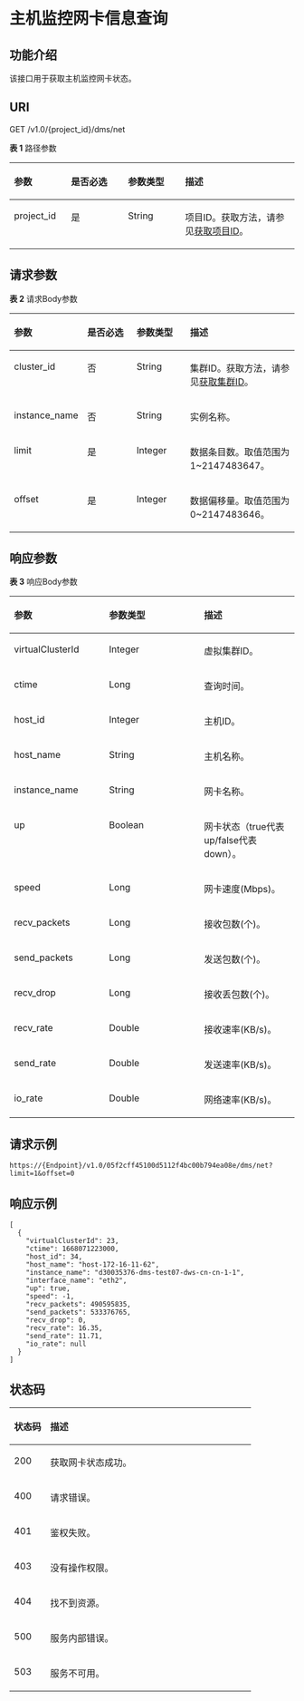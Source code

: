 # 主机监控网卡信息查询<a name="ZH-CN_TOPIC_0000001399199876"></a>

## 功能介绍<a name="section6310125418596"></a>

该接口用于获取主机监控网卡状态。

## URI<a name="section93119543593"></a>

GET /v1.0/\{project\_id\}/dms/net

**表 1**  路径参数

<a name="table1431415540591"></a>
<table><thead align="left"><tr id="row1231312547591"><th class="cellrowborder" valign="top" width="20%" id="mcps1.2.5.1.1"><p id="p9315105455912"><a name="p9315105455912"></a><a name="p9315105455912"></a>参数</p>
</th>
<th class="cellrowborder" valign="top" width="20%" id="mcps1.2.5.1.2"><p id="p231595495912"><a name="p231595495912"></a><a name="p231595495912"></a>是否必选</p>
</th>
<th class="cellrowborder" valign="top" width="20%" id="mcps1.2.5.1.3"><p id="p93167546598"><a name="p93167546598"></a><a name="p93167546598"></a>参数类型</p>
</th>
<th class="cellrowborder" valign="top" width="40%" id="mcps1.2.5.1.4"><p id="p16316145425917"><a name="p16316145425917"></a><a name="p16316145425917"></a>描述</p>
</th>
</tr>
</thead>
<tbody><tr id="row1931365475917"><td class="cellrowborder" valign="top" width="20%" headers="mcps1.2.5.1.1 "><p id="p93171540591"><a name="p93171540591"></a><a name="p93171540591"></a>project_id</p>
</td>
<td class="cellrowborder" valign="top" width="20%" headers="mcps1.2.5.1.2 "><p id="p03186540599"><a name="p03186540599"></a><a name="p03186540599"></a>是</p>
</td>
<td class="cellrowborder" valign="top" width="20%" headers="mcps1.2.5.1.3 "><p id="p10318165412591"><a name="p10318165412591"></a><a name="p10318165412591"></a>String</p>
</td>
<td class="cellrowborder" valign="top" width="40%" headers="mcps1.2.5.1.4 "><p id="p1886054625913"><a name="p1886054625913"></a><a name="p1886054625913"></a>项目ID。获取方法，请参见<a href="获取项目ID.md">获取项目ID</a>。</p>
</td>
</tr>
</tbody>
</table>

## 请求参数<a name="section23437541596"></a>

**表 2**  请求Body参数

<a name="table17618133017614"></a>
<table><thead align="left"><tr id="row2061803012616"><th class="cellrowborder" valign="top" width="20%" id="mcps1.2.5.1.1"><p id="p461819303617"><a name="p461819303617"></a><a name="p461819303617"></a>参数</p>
</th>
<th class="cellrowborder" valign="top" width="20%" id="mcps1.2.5.1.2"><p id="p46194305611"><a name="p46194305611"></a><a name="p46194305611"></a>是否必选</p>
</th>
<th class="cellrowborder" valign="top" width="20%" id="mcps1.2.5.1.3"><p id="p1261917301616"><a name="p1261917301616"></a><a name="p1261917301616"></a>参数类型</p>
</th>
<th class="cellrowborder" valign="top" width="40%" id="mcps1.2.5.1.4"><p id="p1961933013616"><a name="p1961933013616"></a><a name="p1961933013616"></a>描述</p>
</th>
</tr>
</thead>
<tbody><tr id="row18619143014612"><td class="cellrowborder" valign="top" width="20%" headers="mcps1.2.5.1.1 "><p id="p161918301666"><a name="p161918301666"></a><a name="p161918301666"></a>cluster_id</p>
</td>
<td class="cellrowborder" valign="top" width="20%" headers="mcps1.2.5.1.2 "><p id="p15619113015611"><a name="p15619113015611"></a><a name="p15619113015611"></a>否</p>
</td>
<td class="cellrowborder" valign="top" width="20%" headers="mcps1.2.5.1.3 "><p id="p186193300610"><a name="p186193300610"></a><a name="p186193300610"></a>String</p>
</td>
<td class="cellrowborder" valign="top" width="40%" headers="mcps1.2.5.1.4 "><p id="p153101919318"><a name="p153101919318"></a><a name="p153101919318"></a>集群ID。获取方法，请参见<a href="获取集群ID.md">获取集群ID</a>。</p>
</td>
</tr>
<tr id="row36190308613"><td class="cellrowborder" valign="top" width="20%" headers="mcps1.2.5.1.1 "><p id="p3619430360"><a name="p3619430360"></a><a name="p3619430360"></a>instance_name</p>
</td>
<td class="cellrowborder" valign="top" width="20%" headers="mcps1.2.5.1.2 "><p id="p6620030769"><a name="p6620030769"></a><a name="p6620030769"></a>否</p>
</td>
<td class="cellrowborder" valign="top" width="20%" headers="mcps1.2.5.1.3 "><p id="p5620330268"><a name="p5620330268"></a><a name="p5620330268"></a>String</p>
</td>
<td class="cellrowborder" valign="top" width="40%" headers="mcps1.2.5.1.4 "><p id="p20620153010619"><a name="p20620153010619"></a><a name="p20620153010619"></a>实例名称。</p>
</td>
</tr>
<tr id="row1162017301618"><td class="cellrowborder" valign="top" width="20%" headers="mcps1.2.5.1.1 "><p id="p76203301260"><a name="p76203301260"></a><a name="p76203301260"></a>limit</p>
</td>
<td class="cellrowborder" valign="top" width="20%" headers="mcps1.2.5.1.2 "><p id="p56206301669"><a name="p56206301669"></a><a name="p56206301669"></a>是</p>
</td>
<td class="cellrowborder" valign="top" width="20%" headers="mcps1.2.5.1.3 "><p id="p16201306613"><a name="p16201306613"></a><a name="p16201306613"></a>Integer</p>
</td>
<td class="cellrowborder" valign="top" width="40%" headers="mcps1.2.5.1.4 "><p id="p133111119516"><a name="p133111119516"></a><a name="p133111119516"></a>数据条目数。取值范围为1~2147483647。</p>
</td>
</tr>
<tr id="row36206301468"><td class="cellrowborder" valign="top" width="20%" headers="mcps1.2.5.1.1 "><p id="p3620123014613"><a name="p3620123014613"></a><a name="p3620123014613"></a>offset</p>
</td>
<td class="cellrowborder" valign="top" width="20%" headers="mcps1.2.5.1.2 "><p id="p16620530866"><a name="p16620530866"></a><a name="p16620530866"></a>是</p>
</td>
<td class="cellrowborder" valign="top" width="20%" headers="mcps1.2.5.1.3 "><p id="p662013308610"><a name="p662013308610"></a><a name="p662013308610"></a>Integer</p>
</td>
<td class="cellrowborder" valign="top" width="40%" headers="mcps1.2.5.1.4 "><p id="p123121519615"><a name="p123121519615"></a><a name="p123121519615"></a>数据偏移量。取值范围为0~2147483646。</p>
</td>
</tr>
</tbody>
</table>

## 响应参数<a name="section16344125475916"></a>

**表 3**  响应Body参数

<a name="table7490951436"></a>
<table><thead align="left"><tr id="row16491251735"><th class="cellrowborder" valign="top" width="33.33333333333333%" id="mcps1.2.4.1.1"><p id="p174554595815"><a name="p174554595815"></a><a name="p174554595815"></a>参数</p>
</th>
<th class="cellrowborder" valign="top" width="33.33333333333333%" id="mcps1.2.4.1.2"><p id="p1745575910819"><a name="p1745575910819"></a><a name="p1745575910819"></a>参数类型</p>
</th>
<th class="cellrowborder" valign="top" width="33.33333333333333%" id="mcps1.2.4.1.3"><p id="p1345517591189"><a name="p1345517591189"></a><a name="p1345517591189"></a>描述</p>
</th>
</tr>
</thead>
<tbody><tr id="row44919511135"><td class="cellrowborder" valign="top" width="33.33333333333333%" headers="mcps1.2.4.1.1 "><p id="p277181391718"><a name="p277181391718"></a><a name="p277181391718"></a>virtualClusterId</p>
</td>
<td class="cellrowborder" valign="top" width="33.33333333333333%" headers="mcps1.2.4.1.2 "><p id="p194554591984"><a name="p194554591984"></a><a name="p194554591984"></a>Integer</p>
</td>
<td class="cellrowborder" valign="top" width="33.33333333333333%" headers="mcps1.2.4.1.3 "><p id="p1291312094513"><a name="p1291312094513"></a><a name="p1291312094513"></a>虚拟集群ID。</p>
</td>
</tr>
<tr id="row13492151536"><td class="cellrowborder" valign="top" width="33.33333333333333%" headers="mcps1.2.4.1.1 "><p id="p154559591784"><a name="p154559591784"></a><a name="p154559591784"></a>ctime</p>
</td>
<td class="cellrowborder" valign="top" width="33.33333333333333%" headers="mcps1.2.4.1.2 "><p id="p845519595819"><a name="p845519595819"></a><a name="p845519595819"></a>Long</p>
</td>
<td class="cellrowborder" valign="top" width="33.33333333333333%" headers="mcps1.2.4.1.3 "><p id="p1045525910810"><a name="p1045525910810"></a><a name="p1045525910810"></a>查询时间。</p>
</td>
</tr>
<tr id="row449215515320"><td class="cellrowborder" valign="top" width="33.33333333333333%" headers="mcps1.2.4.1.1 "><p id="p345517592088"><a name="p345517592088"></a><a name="p345517592088"></a>host_id</p>
</td>
<td class="cellrowborder" valign="top" width="33.33333333333333%" headers="mcps1.2.4.1.2 "><p id="p645613597819"><a name="p645613597819"></a><a name="p645613597819"></a>Integer</p>
</td>
<td class="cellrowborder" valign="top" width="33.33333333333333%" headers="mcps1.2.4.1.3 "><p id="p8456195914810"><a name="p8456195914810"></a><a name="p8456195914810"></a>主机ID。</p>
</td>
</tr>
<tr id="row14920511438"><td class="cellrowborder" valign="top" width="33.33333333333333%" headers="mcps1.2.4.1.1 "><p id="p1456125918819"><a name="p1456125918819"></a><a name="p1456125918819"></a>host_name</p>
</td>
<td class="cellrowborder" valign="top" width="33.33333333333333%" headers="mcps1.2.4.1.2 "><p id="p14561359987"><a name="p14561359987"></a><a name="p14561359987"></a>String</p>
</td>
<td class="cellrowborder" valign="top" width="33.33333333333333%" headers="mcps1.2.4.1.3 "><p id="p174569591285"><a name="p174569591285"></a><a name="p174569591285"></a>主机名称。</p>
</td>
</tr>
<tr id="row1849314511333"><td class="cellrowborder" valign="top" width="33.33333333333333%" headers="mcps1.2.4.1.1 "><p id="p398518547174"><a name="p398518547174"></a><a name="p398518547174"></a>instance_name</p>
</td>
<td class="cellrowborder" valign="top" width="33.33333333333333%" headers="mcps1.2.4.1.2 "><p id="p1698595412179"><a name="p1698595412179"></a><a name="p1698595412179"></a>String</p>
</td>
<td class="cellrowborder" valign="top" width="33.33333333333333%" headers="mcps1.2.4.1.3 "><p id="p19985135411715"><a name="p19985135411715"></a><a name="p19985135411715"></a>网卡名称。</p>
</td>
</tr>
<tr id="row549319517318"><td class="cellrowborder" valign="top" width="33.33333333333333%" headers="mcps1.2.4.1.1 "><p id="p666191641814"><a name="p666191641814"></a><a name="p666191641814"></a>up</p>
</td>
<td class="cellrowborder" valign="top" width="33.33333333333333%" headers="mcps1.2.4.1.2 "><p id="p566151617182"><a name="p566151617182"></a><a name="p566151617182"></a>Boolean</p>
</td>
<td class="cellrowborder" valign="top" width="33.33333333333333%" headers="mcps1.2.4.1.3 "><p id="p166661616182"><a name="p166661616182"></a><a name="p166661616182"></a>网卡状态（true代表up/false代表down）。</p>
</td>
</tr>
<tr id="row14494851633"><td class="cellrowborder" valign="top" width="33.33333333333333%" headers="mcps1.2.4.1.1 "><p id="p1657619451813"><a name="p1657619451813"></a><a name="p1657619451813"></a>speed</p>
</td>
<td class="cellrowborder" valign="top" width="33.33333333333333%" headers="mcps1.2.4.1.2 "><p id="p457618415184"><a name="p457618415184"></a><a name="p457618415184"></a>Long</p>
</td>
<td class="cellrowborder" valign="top" width="33.33333333333333%" headers="mcps1.2.4.1.3 "><p id="p115761141186"><a name="p115761141186"></a><a name="p115761141186"></a>网卡速度(Mbps)。</p>
</td>
</tr>
<tr id="row649411511538"><td class="cellrowborder" valign="top" width="33.33333333333333%" headers="mcps1.2.4.1.1 "><p id="p8661211181816"><a name="p8661211181816"></a><a name="p8661211181816"></a>recv_packets</p>
</td>
<td class="cellrowborder" valign="top" width="33.33333333333333%" headers="mcps1.2.4.1.2 "><p id="p116651116181"><a name="p116651116181"></a><a name="p116651116181"></a>Long</p>
</td>
<td class="cellrowborder" valign="top" width="33.33333333333333%" headers="mcps1.2.4.1.3 "><p id="p13661311101817"><a name="p13661311101817"></a><a name="p13661311101817"></a>接收包数(个)。</p>
</td>
</tr>
<tr id="row11495145111314"><td class="cellrowborder" valign="top" width="33.33333333333333%" headers="mcps1.2.4.1.1 "><p id="p197861313191812"><a name="p197861313191812"></a><a name="p197861313191812"></a>send_packets</p>
</td>
<td class="cellrowborder" valign="top" width="33.33333333333333%" headers="mcps1.2.4.1.2 "><p id="p67868134189"><a name="p67868134189"></a><a name="p67868134189"></a>Long</p>
</td>
<td class="cellrowborder" valign="top" width="33.33333333333333%" headers="mcps1.2.4.1.3 "><p id="p378661319180"><a name="p378661319180"></a><a name="p378661319180"></a>发送包数(个)。</p>
</td>
</tr>
<tr id="row204957516318"><td class="cellrowborder" valign="top" width="33.33333333333333%" headers="mcps1.2.4.1.1 "><p id="p10120144901717"><a name="p10120144901717"></a><a name="p10120144901717"></a>recv_drop</p>
</td>
<td class="cellrowborder" valign="top" width="33.33333333333333%" headers="mcps1.2.4.1.2 "><p id="p11202493172"><a name="p11202493172"></a><a name="p11202493172"></a>Long</p>
</td>
<td class="cellrowborder" valign="top" width="33.33333333333333%" headers="mcps1.2.4.1.3 "><p id="p1212017496179"><a name="p1212017496179"></a><a name="p1212017496179"></a>接收丢包数(个)。</p>
</td>
</tr>
<tr id="row449545119313"><td class="cellrowborder" valign="top" width="33.33333333333333%" headers="mcps1.2.4.1.1 "><p id="p232125214174"><a name="p232125214174"></a><a name="p232125214174"></a>recv_rate</p>
</td>
<td class="cellrowborder" valign="top" width="33.33333333333333%" headers="mcps1.2.4.1.2 "><p id="p1232185215178"><a name="p1232185215178"></a><a name="p1232185215178"></a>Double</p>
</td>
<td class="cellrowborder" valign="top" width="33.33333333333333%" headers="mcps1.2.4.1.3 "><p id="p1032115241710"><a name="p1032115241710"></a><a name="p1032115241710"></a>接收速率(KB/s)。</p>
</td>
</tr>
<tr id="row349605115311"><td class="cellrowborder" valign="top" width="33.33333333333333%" headers="mcps1.2.4.1.1 "><p id="p1912013915179"><a name="p1912013915179"></a><a name="p1912013915179"></a>send_rate</p>
</td>
<td class="cellrowborder" valign="top" width="33.33333333333333%" headers="mcps1.2.4.1.2 "><p id="p101208393171"><a name="p101208393171"></a><a name="p101208393171"></a>Double</p>
</td>
<td class="cellrowborder" valign="top" width="33.33333333333333%" headers="mcps1.2.4.1.3 "><p id="p19120173961716"><a name="p19120173961716"></a><a name="p19120173961716"></a>发送速率(KB/s)。</p>
</td>
</tr>
<tr id="row44961351538"><td class="cellrowborder" valign="top" width="33.33333333333333%" headers="mcps1.2.4.1.1 "><p id="p17192946121714"><a name="p17192946121714"></a><a name="p17192946121714"></a>io_rate</p>
</td>
<td class="cellrowborder" valign="top" width="33.33333333333333%" headers="mcps1.2.4.1.2 "><p id="p191921846101710"><a name="p191921846101710"></a><a name="p191921846101710"></a>Double</p>
</td>
<td class="cellrowborder" valign="top" width="33.33333333333333%" headers="mcps1.2.4.1.3 "><p id="p1192946191717"><a name="p1192946191717"></a><a name="p1192946191717"></a>网络速率(KB/s)。</p>
</td>
</tr>
</tbody>
</table>

## 请求示例<a name="section534617549590"></a>

```
https://{Endpoint}/v1.0/05f2cff45100d5112f4bc00b794ea08e/dms/net?limit=1&offset=0
```

## 响应示例<a name="section1234915548593"></a>

```
[
  {
    "virtualClusterId": 23,
    "ctime": 1668071223000,
    "host_id": 34,
    "host_name": "host-172-16-11-62",
    "instance_name": "d30035376-dms-test07-dws-cn-cn-1-1",
    "interface_name": "eth2",
    "up": true,
    "speed": -1,
    "recv_packets": 490595835,
    "send_packets": 533376765,
    "recv_drop": 0,
    "recv_rate": 16.35,
    "send_rate": 11.71,
    "io_rate": null
  }
]
```

## 状态码<a name="section18351954135916"></a>

<a name="zh-cn_topic_0000001448688385_status_code"></a>
<table><thead align="left"><tr id="row17533122613584"><th class="cellrowborder" valign="top" width="15%" id="mcps1.1.3.1.1"><p id="p1353815261582"><a name="p1353815261582"></a><a name="p1353815261582"></a>状态码</p>
</th>
<th class="cellrowborder" valign="top" width="85%" id="mcps1.1.3.1.2"><p id="p1953918265584"><a name="p1953918265584"></a><a name="p1953918265584"></a>描述</p>
</th>
</tr>
</thead>
<tbody><tr id="row9533112655814"><td class="cellrowborder" valign="top" width="15%" headers="mcps1.1.3.1.1 "><p id="p1540926185819"><a name="p1540926185819"></a><a name="p1540926185819"></a>200</p>
</td>
<td class="cellrowborder" valign="top" width="85%" headers="mcps1.1.3.1.2 "><p id="p35412026175814"><a name="p35412026175814"></a><a name="p35412026175814"></a>获取网卡状态成功。</p>
</td>
</tr>
<tr id="row95338266584"><td class="cellrowborder" valign="top" width="15%" headers="mcps1.1.3.1.1 "><p id="p11542112614583"><a name="p11542112614583"></a><a name="p11542112614583"></a>400</p>
</td>
<td class="cellrowborder" valign="top" width="85%" headers="mcps1.1.3.1.2 "><p id="p2054313267580"><a name="p2054313267580"></a><a name="p2054313267580"></a>请求错误。</p>
</td>
</tr>
<tr id="row2053352619583"><td class="cellrowborder" valign="top" width="15%" headers="mcps1.1.3.1.1 "><p id="p85441126195814"><a name="p85441126195814"></a><a name="p85441126195814"></a>401</p>
</td>
<td class="cellrowborder" valign="top" width="85%" headers="mcps1.1.3.1.2 "><p id="p15545112655818"><a name="p15545112655818"></a><a name="p15545112655818"></a>鉴权失败。</p>
</td>
</tr>
<tr id="row20533102665816"><td class="cellrowborder" valign="top" width="15%" headers="mcps1.1.3.1.1 "><p id="p5547132685815"><a name="p5547132685815"></a><a name="p5547132685815"></a>403</p>
</td>
<td class="cellrowborder" valign="top" width="85%" headers="mcps1.1.3.1.2 "><p id="p13548926135810"><a name="p13548926135810"></a><a name="p13548926135810"></a>没有操作权限。</p>
</td>
</tr>
<tr id="row1653492655811"><td class="cellrowborder" valign="top" width="15%" headers="mcps1.1.3.1.1 "><p id="p15492026155812"><a name="p15492026155812"></a><a name="p15492026155812"></a>404</p>
</td>
<td class="cellrowborder" valign="top" width="85%" headers="mcps1.1.3.1.2 "><p id="p35532264589"><a name="p35532264589"></a><a name="p35532264589"></a>找不到资源。</p>
</td>
</tr>
<tr id="row165341126205814"><td class="cellrowborder" valign="top" width="15%" headers="mcps1.1.3.1.1 "><p id="p195551426145817"><a name="p195551426145817"></a><a name="p195551426145817"></a>500</p>
</td>
<td class="cellrowborder" valign="top" width="85%" headers="mcps1.1.3.1.2 "><p id="p055612266588"><a name="p055612266588"></a><a name="p055612266588"></a>服务内部错误。</p>
</td>
</tr>
<tr id="row10534126115819"><td class="cellrowborder" valign="top" width="15%" headers="mcps1.1.3.1.1 "><p id="p35571726185812"><a name="p35571726185812"></a><a name="p35571726185812"></a>503</p>
</td>
<td class="cellrowborder" valign="top" width="85%" headers="mcps1.1.3.1.2 "><p id="p3558926195810"><a name="p3558926195810"></a><a name="p3558926195810"></a>服务不可用。</p>
</td>
</tr>
</tbody>
</table>

